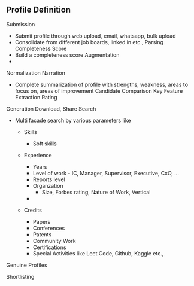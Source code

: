 Profile Definition
- 

Submission
- Submit profile through web upload, email, whatsapp, bulk upload
- Consolidate from different job boards, linked in etc.,
Parsing
Completeness Score
- Build a completeness score
Augmentation
- 
Normalization
Narration
- Complete summarization of profile with strengths, weakness, areas to focus on, areas of improvement
Candidate Comparison
Key Feature Extraction
Rating

Generation
Download, Share
Search
- Multi facade search by various parameters like 
  - Skills
    - Soft skills 
  - Experience
    - Years
    - Level of work - IC, Manager, Supervisor, Executive, CxO, ...
    - Reports level
    - Organzation
      - Size, Forbes rating, Nature of Work, Vertical
    - 

  - Credits
    - Papers
    - Conferences
    - Patents
    - Community Work
    - Certifications 
    - Special Activities like Leet Code, Github, Kaggle etc.,

Genuine Profiles


Shortlisting



